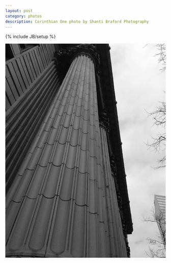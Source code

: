 ```yaml
---
layout: post
category: photos
description: Corinthian One photo by Shanti Braford Photography
---
```

{% include JB/setup %}

<a href="/photos/miscellaneous/corinthian_one.jpg" title="Corinthian One"><img src="/photos/miscellaneous/corinthian_one.jpg" alt="Corinthian One" /></a>

